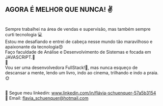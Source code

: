 

## AGORA É MELHOR QUE NUNCA! :v:
 
<br/>Sempre trabalhei na área de vendas e supervisão, mas também sempre curti tecnologia :computer:
<br/>Estou me desafiando e entrei de cabeça nesse mundo tão maravilhoso e apaixonante da tecnologia:heart_eyes:
<br/>Faço faculdade de Análise e Desenvolvimento de Sistemas e focada em JAVASCRIPT.:punch: 
<br/>:purple_heart: 
<br/>Vou ser uma desenvolvedora FullStack!:raised_hands:, mas nunca esqueço de descansar a mente, lendo um livro, indo ao cinema, trilhando e indo a praia. :sun_with_face:

<br/>💬 Segue meu linkedin: www.linkedin.com/in/flávia-schuenquer-57a5b3154 
<br/>👋 Email: flavia_schuenquer@hotmail.com
   

